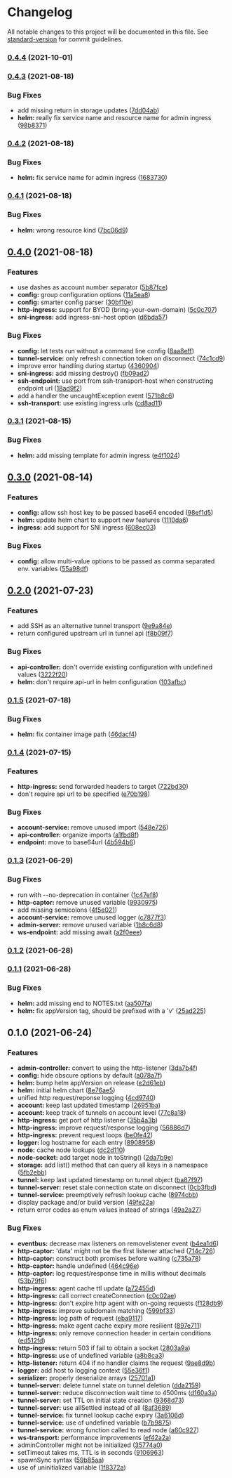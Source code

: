 # Changelog

All notable changes to this project will be documented in this file. See [standard-version](https://github.com/conventional-changelog/standard-version) for commit guidelines.

### [0.4.4](https://github.com/exposr/exposr-server/compare/v0.4.3...v0.4.4) (2021-10-01)

### [0.4.3](https://github.com/exposr/exposr-server/compare/v0.4.2...v0.4.3) (2021-08-18)


### Bug Fixes

* add missing return in storage updates ([7dd04ab](https://github.com/exposr/exposr-server/commit/7dd04abebe6a6ed204f6236090ddbbe1a90b2a9c))
* **helm:** really fix service name and resource name for admin ingress ([98b8371](https://github.com/exposr/exposr-server/commit/98b83715f6473adb7abb41dce24539c3a8459261))

### [0.4.2](https://github.com/exposr/exposr-server/compare/v0.4.1...v0.4.2) (2021-08-18)


### Bug Fixes

* **helm:** fix service name for admin ingress ([1683730](https://github.com/exposr/exposr-server/commit/1683730d111a1512711f564f962d0694e8817b56))

### [0.4.1](https://github.com/exposr/exposr-server/compare/v0.4.0...v0.4.1) (2021-08-18)


### Bug Fixes

* **helm:** wrong resource kind ([7bc06d9](https://github.com/exposr/exposr-server/commit/7bc06d9f8e9791720f7e7688d215c7f10a443ec3))

## [0.4.0](https://github.com/exposr/exposr-server/compare/v0.3.1...v0.4.0) (2021-08-18)


### Features

* use dashes as account number separator ([5b87fce](https://github.com/exposr/exposr-server/commit/5b87fce33ea6d61bced04e2e84eec53ad14eb5b5))
* **config:** group configuration options ([11a5ea8](https://github.com/exposr/exposr-server/commit/11a5ea891f0e33bc05719175a44278e522041c8e))
* **config:** smarter config parser ([30bf10e](https://github.com/exposr/exposr-server/commit/30bf10e8c9520497c555013b6fc36e7028882705))
* **http-ingress:** support for BYOD (bring-your-own-domain) ([5c0c707](https://github.com/exposr/exposr-server/commit/5c0c707c8759e6c3ff49fd97eec5cbfd3012e949))
* **sni-ingress:** add ingress-sni-host option ([d6bda57](https://github.com/exposr/exposr-server/commit/d6bda57fbd42ec421a1baae592c0197e5ddf5791))


### Bug Fixes

* **config:** let tests run without a command line config ([8aa8eff](https://github.com/exposr/exposr-server/commit/8aa8eff439a3c8b0c2e2d4df263fc363477135f5))
* **tunnel-service:** only refresh connection token on disconnect ([74c1cd9](https://github.com/exposr/exposr-server/commit/74c1cd9ef799c2b73074f062b194560b12f82152))
* improve error handling during startup ([4360904](https://github.com/exposr/exposr-server/commit/43609047e2fb884a9ad4b75ded10e63a1085b502))
* **sni-ingress:** add missing destroy() ([fb09ad2](https://github.com/exposr/exposr-server/commit/fb09ad25dacc85d1647b7640326a966aad4845fb))
* **ssh-endpoint:** use port from ssh-transport-host when constructing endpoint url ([18ad9f2](https://github.com/exposr/exposr-server/commit/18ad9f21238b0dc534e04bfb65dd14e0e5da022d))
* add a handler the uncaughtException event ([571b8c6](https://github.com/exposr/exposr-server/commit/571b8c6cd7d9637a2da209bf5037de7d705edb95))
* **ssh-transport:** use existing ingress urls ([cd8ad11](https://github.com/exposr/exposr-server/commit/cd8ad11a680e5c047b7dfb63d0c9d653e1c12269))

### [0.3.1](https://github.com/exposr/exposr-server/compare/v0.3.0...v0.3.1) (2021-08-15)


### Bug Fixes

* **helm:** add missing template for admin ingress ([e4f1024](https://github.com/exposr/exposr-server/commit/e4f1024719a3a197751a6cc10e0ee98391083e90))

## [0.3.0](https://github.com/exposr/exposr-server/compare/v0.2.0...v0.3.0) (2021-08-14)


### Features

* **config:** allow ssh host key to be passed base64 encoded ([98ef1d5](https://github.com/exposr/exposr-server/commit/98ef1d561341035cd9bffa23e7c44a9f798a8236))
* **helm:** update helm chart to support new features ([1110da6](https://github.com/exposr/exposr-server/commit/1110da67b39137dd15b2a685bec056c0addb9e31))
* **ingress:** add support for SNI ingress ([608ec03](https://github.com/exposr/exposr-server/commit/608ec03f7de8c0de3e8841d1ab36f586b6a6baed))


### Bug Fixes

* **config:** allow multi-value options to be passed as comma separated env. variables ([55a98df](https://github.com/exposr/exposr-server/commit/55a98dfeebd4b6ade6490b81d71ae94b2b63cdd0))

## [0.2.0](https://github.com/exposr/exposr-server/compare/v0.1.5...v0.2.0) (2021-07-23)


### Features

* add SSH as an alternative tunnel transport ([9e9a84e](https://github.com/exposr/exposr-server/commit/9e9a84e2a18efbde2f0304bcdf01ddf9b0a19266))
* return configured upstream url in tunnel api ([f8b09f7](https://github.com/exposr/exposr-server/commit/f8b09f7ad21a7b59a2a32521e5630a5d793f44e4))


### Bug Fixes

* **api-controller:** don't override existing configuration with undefined values ([3222f20](https://github.com/exposr/exposr-server/commit/3222f208f38040710d8b79bd5716391ade228774))
* **helm:** don't require api-url in helm configuration ([103afbc](https://github.com/exposr/exposr-server/commit/103afbc501e4f75e7c9e2f18263fee63fffde227))

### [0.1.5](https://github.com/exposr/exposr-server/compare/v0.1.4...v0.1.5) (2021-07-18)


### Bug Fixes

* **helm:** fix container image path ([46dacf4](https://github.com/exposr/exposr-server/commit/46dacf41a69104e1eb61fb54dfd2c1beb5ee5e79))

### [0.1.4](https://github.com/exposr/exposr-server/compare/v0.1.3...v0.1.4) (2021-07-15)


### Features

* **http-ingress:** send forwarded headers to target ([722bd30](https://github.com/exposr/exposr-server/commit/722bd30bbca889028dcba61e8776abc4efcd7e38))
* don't require api url to be specified ([e70b198](https://github.com/exposr/exposr-server/commit/e70b198873f14507245397cda4859329e0f5f985))


### Bug Fixes

* **account-service:** remove unused import ([548e726](https://github.com/exposr/exposr-server/commit/548e7267d841800154b9f6ab843c9bc7e0d92655))
* **api-controller:** organize imports ([a1fbd8f](https://github.com/exposr/exposr-server/commit/a1fbd8fbea380f1cd3f569972501d87b01d7b22a))
* **endpoint:** move to base64url ([4b594b6](https://github.com/exposr/exposr-server/commit/4b594b69838c21297bd80b439033297ef227d2b7))

### [0.1.3](https://github.com/exposr/exposr-server/compare/v0.1.2...v0.1.3) (2021-06-29)


### Bug Fixes

* run with --no-deprecation in container ([1c47ef8](https://github.com/exposr/exposr-server/commit/1c47ef82eaba6cd2ac15394e663fecac3fcdeafa))
* **http-captor:** remove unused variable ([9930975](https://github.com/exposr/exposr-server/commit/9930975b59ca71c2c79387a3c143198a401c56bb))
* add missing semicolons ([4f5e021](https://github.com/exposr/exposr-server/commit/4f5e02100d199aa97f7ba7bee9a52c9a307d10e8))
* **account-service:** remove unused logger ([c7877f3](https://github.com/exposr/exposr-server/commit/c7877f3b8b04c14adbe64f1e95c8b6455ca5cedf))
* **admin-server:** remove unused variable ([1b8c6d8](https://github.com/exposr/exposr-server/commit/1b8c6d8e4beb7a593c82489e18651b1f62fe5f58))
* **ws-endpoint:** add missing await ([a2f0eee](https://github.com/exposr/exposr-server/commit/a2f0eee75fb8047bd3703b74beeb06add3f59153))

### [0.1.2](https://github.com/exposr/exposr-server/compare/v0.1.1...v0.1.2) (2021-06-28)

### [0.1.1](https://github.com/exposr/exposr-server/compare/v0.1.0...v0.1.1) (2021-06-28)


### Bug Fixes

* **helm:** add missing end to NOTES.txt ([aa507fa](https://github.com/exposr/exposr-server/commit/aa507fa4efa69e33b0f0f091ce6c2a5f70edc99b))
* **helm:** fix appVersion tag, should be prefixed with a 'v' ([25ad225](https://github.com/exposr/exposr-server/commit/25ad2250f9aa6ab2ab9040d19713f5d4ddbee167))

## 0.1.0 (2021-06-24)


### Features

* **admin-controller:** convert to using the http-listener ([3da7b4f](https://github.com/exposr/exposr-server/commit/3da7b4f5810874c5e3e3326d8cf8cbd3d765a2e2))
* **config:** hide obscure options by default ([a078a7f](https://github.com/exposr/exposr-server/commit/a078a7f5974347705c930d1b971c4ceb8790b85f))
* **helm:** bump helm appVersion on release ([e2d61eb](https://github.com/exposr/exposr-server/commit/e2d61eb510d00cbdb31c76496e2c15b741ad99cc))
* **helm:** initial helm chart ([8e76ae5](https://github.com/exposr/exposr-server/commit/8e76ae583d151fa976f7f494094bf930fc30ba4d))
* unified http request/reponse logging ([4cd9740](https://github.com/exposr/exposr-server/commit/4cd9740ba16eaf7b01bb108848cd6f7a42e3ad95))
* **account:** keep last updated timestamp ([26951ba](https://github.com/exposr/exposr-server/commit/26951ba4b36e2bc1ee4ae6bdac5f5f6b980b47d0))
* **account:** keep track of tunnels on account level ([77c8a18](https://github.com/exposr/exposr-server/commit/77c8a18702286893dc7751c7e7f5cc1f8d459e96))
* **http-ingress:** get port of http listener ([35b4a3b](https://github.com/exposr/exposr-server/commit/35b4a3b2a28c86026bf8ba444436240a22c2b919))
* **http-ingress:** improve request/response logging ([56886d7](https://github.com/exposr/exposr-server/commit/56886d7226013f583986306cde962547473ff1a3))
* **http-ingress:** prevent request loops ([be0fe42](https://github.com/exposr/exposr-server/commit/be0fe42b1f2aba71660a2d7b4886b7cacadf266f))
* **logger:** log hostname for each entry ([8908958](https://github.com/exposr/exposr-server/commit/89089589dc712a7c726975697484dc0bda34eb3c))
* **node:** cache node lookups ([dc2d110](https://github.com/exposr/exposr-server/commit/dc2d1106195ae48531d8c120fa991bfa33b9d28c))
* **node-socket:** add target node in toString() ([2da7b9e](https://github.com/exposr/exposr-server/commit/2da7b9e7a748335d15f5003fc07f743600359b82))
* **storage:** add list() method that can query all keys in a namespace ([5fb2ebb](https://github.com/exposr/exposr-server/commit/5fb2ebbbb2fcb068aa7344fdd4ae2d14e5f2a10a))
* **tunnel:** keep last updated timestamp on tunnel object ([ba87f97](https://github.com/exposr/exposr-server/commit/ba87f97a1c8291ce96df98c810af12dcff4738c2))
* **tunnel-server:** reset stale connection state on disconnect ([0cb3fbd](https://github.com/exposr/exposr-server/commit/0cb3fbd52033a4b13e60998d6cf8dc4651d7a1db))
* **tunnel-service:** preemptively refresh lookup cache ([8974cbb](https://github.com/exposr/exposr-server/commit/8974cbb0cc9256b308e1abb4b785617b831eff7d))
* display package and/or build version ([49fe22a](https://github.com/exposr/exposr-server/commit/49fe22ae41154e9717cc842e8f8bef19fed4820c))
* return error codes as enum values instead of strings ([49a2a27](https://github.com/exposr/exposr-server/commit/49a2a27c4a7f9978156e7c56fa5a416e30dad6d6))


### Bug Fixes

* **eventbus:** decrease max listeners on removelistener event ([b4ea1d6](https://github.com/exposr/exposr-server/commit/b4ea1d6e822b649c9fbda8c760df78d5a3bc6b09))
* **http-captor:** 'data' might not be the first listener attached ([714c726](https://github.com/exposr/exposr-server/commit/714c726973cf27ca0a66d8c8c7896609701e844a))
* **http-captor:** construct both promises before waiting ([c735a78](https://github.com/exposr/exposr-server/commit/c735a78f6c932b3587f0d6e5ba3e5439968fdd60))
* **http-captor:** handle undefined ([464c96e](https://github.com/exposr/exposr-server/commit/464c96effc146884f11d2babeaefa21ce5812496))
* **http-captor:** log request/response time in millis without decimals ([53b79f6](https://github.com/exposr/exposr-server/commit/53b79f6109878090274532a9432337d2914fdf9d))
* **http-ingress:** agent cache ttl update ([a72455d](https://github.com/exposr/exposr-server/commit/a72455db518b2123b9bb47e3ec90d20686a4df7b))
* **http-ingress:** call correct createConnection ([c0c02ae](https://github.com/exposr/exposr-server/commit/c0c02ae2b96946b32198410eb41f263709c1c82d))
* **http-ingress:** don't expire http agent with on-going requests ([f128db9](https://github.com/exposr/exposr-server/commit/f128db9f2aa4058d7493f8a07c5151c7640fe702))
* **http-ingress:** improve subdomain matching ([599bf33](https://github.com/exposr/exposr-server/commit/599bf332724ef6e4795ee162161c8d9604244170))
* **http-ingress:** log path of request ([eba9117](https://github.com/exposr/exposr-server/commit/eba9117d3d9c2f1e80620406339461ed77f40f03))
* **http-ingress:** make agent cache expiry more resilient ([897e711](https://github.com/exposr/exposr-server/commit/897e711d3438949a1d090a47d94a0127ab5e7f80))
* **http-ingress:** only remove connection header in certain conditions ([ed512fd](https://github.com/exposr/exposr-server/commit/ed512fd8d16a15e3f2a9932b53a93a8bdee38df6))
* **http-ingress:** return 503 if fail to obtain a socket ([2803a9a](https://github.com/exposr/exposr-server/commit/2803a9a15fb283404f9fc4859d26fa6e5fb978ac))
* **http-ingress:** use of undefined variable ([a8b8ca3](https://github.com/exposr/exposr-server/commit/a8b8ca3006b3819c991ab2962b883900a7370917))
* **http-listener:** return 404 if no handler claims the request ([9ae8d9b](https://github.com/exposr/exposr-server/commit/9ae8d9b744d1a52ce36c182b14743e7b6f0ed063))
* **logger:** add host to logging context ([55e36f1](https://github.com/exposr/exposr-server/commit/55e36f1f3efef29a6159f5a9f0ecc833276635a2))
* **serializer:** properly deserialize arrays ([25701a1](https://github.com/exposr/exposr-server/commit/25701a1488bd583a6ffb9127b02bbfa4d6938b74))
* **tunnel-server:** delete tunnel state on tunnel deletion ([dda2159](https://github.com/exposr/exposr-server/commit/dda215962b8cd73bee593d3ac42db716b65eef7b))
* **tunnel-server:** reduce disconnection wait time to 4500ms ([d160a3a](https://github.com/exposr/exposr-server/commit/d160a3ac24a2f0080cc7e029ac17d969f6e73096))
* **tunnel-server:** set TTL on initial state creation ([9368d73](https://github.com/exposr/exposr-server/commit/9368d736e2e0eb7cda102931dfe37ca5b164858e))
* **tunnel-server:** use allSettled instead of all ([8af3689](https://github.com/exposr/exposr-server/commit/8af36891611094e7df96e10201ec103cdf1f919f))
* **tunnel-service:** fix tunnel lookup cache expiry ([3a6106d](https://github.com/exposr/exposr-server/commit/3a6106db10eda2576fc5bc685997983dc057bf63))
* **tunnel-service:** use of undefined variable ([b7b9875](https://github.com/exposr/exposr-server/commit/b7b9875a067be82f5e3e310e5eaf52ff563dfe5f))
* **tunnel-service:** wrong function called to read node ([a60c927](https://github.com/exposr/exposr-server/commit/a60c927dc9050741da885a5c85c1b47b55ad3399))
* **ws-transport:** performance improvements ([ef42a2a](https://github.com/exposr/exposr-server/commit/ef42a2a7a00b63b0ccee525bc62f8a64bed6e851))
* adminController might not be initialized ([35774a0](https://github.com/exposr/exposr-server/commit/35774a08d67c8fb11a73f6b630f41871dd8c1171))
* setTimeout takes ms, TTL is in seconds ([9106963](https://github.com/exposr/exposr-server/commit/910696394e5432392eed3f7c699d57c1e324ef74))
* spawnSync syntax ([59b85aa](https://github.com/exposr/exposr-server/commit/59b85aa54057100ab20da8ee9c442c76950f05ba))
* use of uninitialized variable ([1f8372a](https://github.com/exposr/exposr-server/commit/1f8372aaa8d0b53ebd248ed6653a8a67b9ef2754))
